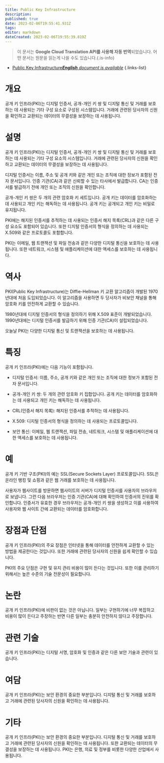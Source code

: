 ```yaml
---
title: Public Key Infrastructure
description: 
published: true
date: 2023-02-06T19:55:41.931Z
tags: 
editor: markdown
dateCreated: 2023-02-06T19:55:39.819Z
---
```


> 이 문서는 **Google Cloud Translation API를 사용해 자동 번역**되었습니다.
어떤 문서는 원문을 읽는게 나을 수도 있습니다.{.is-info}



- [Public Key Infrastructure***English** document is available*](/en/Knowledge-base/Dictionary/public-key-infrastructure)
{.links-list}


# 개요
공개 키 인프라(PKI)는 디지털 인증서, 공개-개인 키 쌍 및 디지털 통신 및 거래를 보호하는 데 사용되는 기타 구성 요소로 구성된 시스템입니다. 거래에 관련된 당사자의 신원을 확인하고 교환되는 데이터의 무결성을 보장하는 데 사용됩니다.

# 설명
공개 키 인프라(PKI)는 디지털 인증서, 공개-개인 키 쌍 및 디지털 통신 및 거래를 보호하는 데 사용되는 기타 구성 요소의 시스템입니다. 거래에 관련된 당사자의 신원을 확인하고 교환되는 데이터의 무결성을 보장하는 데 사용됩니다.

디지털 인증서는 이름, 주소 및 공개 키와 같은 개인 또는 조직에 대한 정보가 포함된 전자 문서입니다. 인증 기관(CA)과 같은 신뢰할 수 있는 타사에서 발급합니다. CA는 인증서를 발급하기 전에 개인 또는 조직의 신원을 확인합니다.

공개-개인 키 쌍은 두 개의 관련 암호화 키 세트입니다. 공개 키는 데이터를 암호화하는 데 사용되고 개인 키는 해독하는 데 사용됩니다. 공개 키는 공개되고 개인 키는 비밀로 유지됩니다.

PKI에는 해지된 인증서를 추적하는 데 사용되는 인증서 해지 목록(CRL)과 같은 다른 구성 요소도 포함되어 있습니다. 또한 디지털 인증서의 형식을 정의하는 데 사용되는 X.509와 같은 프로토콜도 포함합니다.

PKI는 이메일, 웹 트랜잭션 및 파일 전송과 같은 다양한 디지털 통신을 보호하는 데 사용됩니다. 또한 네트워크, 시스템 및 애플리케이션에 대한 액세스를 보호하는 데 사용됩니다.

# 역사
PKI(Public Key Infrastructure)는 Diffie-Hellman 키 교환 알고리즘이 개발된 1970년대에 처음 도입되었습니다. 이 알고리즘을 사용하면 두 당사자가 비보안 채널을 통해 암호화 키를 안전하게 교환할 수 있습니다.

1980년대에 디지털 인증서의 형식을 정의하기 위해 X.509 표준이 개발되었습니다. 1990년대에는 디지털 인증서를 발급하기 위해 인증 기관(CA)이 설립되었습니다.

오늘날 PKI는 다양한 디지털 통신 및 트랜잭션을 보호하는 데 사용됩니다.

# 특징
공개 키 인프라(PKI)에는 다음 기능이 포함됩니다.

- 디지털 인증서: 이름, 주소, 공개 키와 같은 개인 또는 조직에 대한 정보가 포함된 전자 문서입니다.

- 공개-개인 키 쌍: 두 개의 관련 암호화 키 집합입니다. 공개 키는 데이터를 암호화하는 데 사용되고 개인 키는 해독하는 데 사용됩니다.

- CRL(인증서 해지 목록): 해지된 인증서를 추적하는 데 사용됩니다.

- X.509: 디지털 인증서의 형식을 정의하는 데 사용되는 프로토콜입니다.

- 보안 통신: 이메일, 웹 트랜잭션, 파일 전송, 네트워크, 시스템 및 애플리케이션에 대한 액세스를 보호하는 데 사용됩니다.

# 예
공개 키 기반 구조(PKI)의 예는 SSL(Secure Sockets Layer) 프로토콜입니다. SSL은 온라인 뱅킹 및 쇼핑과 같은 웹 거래를 보호하는 데 사용됩니다.

사용자가 웹사이트를 방문하면 웹사이트의 서버가 디지털 인증서를 사용자의 브라우저로 보냅니다. 그런 다음 브라우저는 인증 기관(CA)에 대해 확인하여 인증서의 진위를 확인합니다. 인증서가 유효한 경우 브라우저는 공개-개인 키 쌍을 생성하고 이를 사용하여 사용자와 웹 사이트 간에 교환되는 데이터를 암호화합니다.

# 장점과 단점
공개 키 인프라(PKI)의 주요 장점은 인터넷을 통해 데이터를 안전하게 교환할 수 있는 방법을 제공한다는 것입니다. 또한 거래에 관련된 당사자의 신원을 쉽게 확인할 수 있습니다.

PKI의 주요 단점은 구현 및 유지 관리 비용이 많이 든다는 것입니다. 또한 이를 관리하기 위해서는 높은 수준의 기술 전문성이 필요합니다.

# 논란
공개 키 인프라(PKI)에 비판이 없는 것은 아닙니다. 일부는 구현하기에 너무 복잡하고 비용이 많이 든다고 주장하는 반면 다른 일부는 충분히 안전하지 않다고 주장합니다.

# 관련 기술
공개 키 인프라(PKI)는 디지털 서명, 암호화 및 인증과 같은 다른 보안 기술과 관련이 있습니다.

# 여담
공개 키 인프라(PKI)는 보안 환경의 중요한 부분입니다. 디지털 통신 및 거래를 보호하고 거래에 관련된 당사자의 신원을 확인하는 데 사용됩니다.

# 기타
공개 키 인프라(PKI)는 보안 환경의 중요한 부분입니다. 디지털 통신 및 거래를 보호하고 거래에 관련된 당사자의 신원을 확인하는 데 사용됩니다. 또한 교환되는 데이터의 무결성을 보장하는 데 사용됩니다. PKI는 은행, 의료 및 정부를 비롯한 다양한 산업에서 사용됩니다.